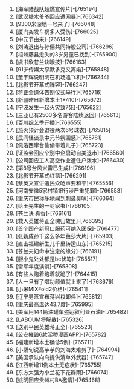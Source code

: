 
1. [海军陆战队超燃宣传片]-[765194]
1. [武汉糖水爷爷回应遭网暴]-[766342]
1. [9300米深地一号来了]-[766048]
1. [厦门突发车祸多人受伤]-[766025]
1. [中元节由来]-[766149]
1. [刘涛退出与孙俪共同持股公司]-[766296]
1. [梧州藤县走失的3岁男童已找到]-[765900]
1. [虞书欣苍兰诀眼技]-[766163]
1. [91岁传媒大亨默多克又离婚]-[765848]
1. [董宇辉说明明在机场追飞机]-[766244]
1. [北影节开幕式阵容]-[766247]
1. [蒋正全遗体告别仪式举行]-[765716]
1. [新疆昨日新增本土1+410]-[765672]
1. [宁波发生一起火灾致7死]-[765622]
1. [三亚已有2500多名游客陆续返回]-[765613]
1. [百川综艺季开播]-[766555]
1. [热火预计会退役两次6号球衣]-[765815]
1. [民间怪谈录中元节氛围感]-[765781]
1. [佩洛西窜台偷偷带着儿子]-[765723]
1. [证监会回应个别中企启动自美退市]-[766560]
1. [公司回应工人高空作业遭住户泼水]-[766430]
1. [第8号台风米雷已生成]-[766196]
1. [北影节开幕式红毯]-[766291]
1. [蔡英文宣讲遭民众呛声要和平]-[765556]
1. [河南安徽5家村镇银行涉严重犯罪]-[766553]
1. [重庆市民称多地闻到刺鼻臭味]-[766064]
1. [给王先生的一封家书]-[766105]
1. [苍兰诀 真香]-[766161]
1. [救人英雄蒋正全魂归故里]-[766395]
1. [首个国产新冠口服药可纳入医保]-[766477]
1. [张新成孙千这么多年芭莎大片]-[765903]
1. [直击福建新生儿千里转运山东]-[765215]
1. [苍兰夫妇命中注定的缘分]-[766191]
1. [胆小鬼处处都是be伏笔]-[765517]
1. [雷军年度演讲]-[765308]
1. [有些人跑着跑着就跪了]-[764415]
1. [人一旦有了唱功颜值就上来了]-[763676]
1. [小米MIXFold2价格]-[765411]
1. [辽宁男篮宣布蒋兴权卸任]-[765812]
1. [重庆最高温达43.7度]-[765995]
1. [美军用144辆油罐车盗运叙利亚石油]-[765482]
1. [LABOUM将解散]-[765326]
1. [送别平民英雄蒋正全]-[765523]
1. [公安摧毁6款淫秽漫画APP]-[765782]
1. [福建新增本土确诊5例]-[765711]
1. [小栗旬说高芋芋的刘海太难剪了]-[764994]
1. [美国承认向乌提供清单外武器]-[765747]
1. [江西新增11例本土无症状]-[765755]
1. [东方大强为小兰花下花瓣雨]-[766074]
1. [姚明回应贵州村BA邀请]-[765468]